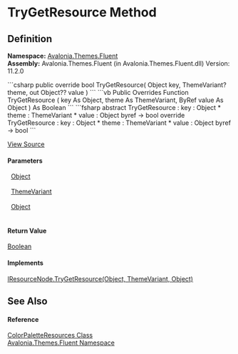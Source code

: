 # TryGetResource Method




## Definition
**Namespace:** <a href="N_Avalonia_Themes_Fluent">Avalonia.Themes.Fluent</a>  
**Assembly:** Avalonia.Themes.Fluent (in Avalonia.Themes.Fluent.dll) Version: 11.2.0

<Tabs groupId="api-code-preview">
<TabItem value="csharp" label="C#">
```csharp
public override bool TryGetResource(
	Object key,
	ThemeVariant? theme,
	out Object?? value
)
```
</TabItem>
<TabItem value="vb" label="VB">
```vb
Public Overrides Function TryGetResource ( 
	key As Object,
	theme As ThemeVariant,
	<OutAttribute> ByRef value As Object
) As Boolean
```
</TabItem>
<TabItem value="fsharp" label="F#">
```fsharp
abstract TryGetResource : 
        key : Object * 
        theme : ThemeVariant * 
        value : Object byref -> bool 
override TryGetResource : 
        key : Object * 
        theme : ThemeVariant * 
        value : Object byref -> bool 
```
</TabItem>
</Tabs>



<a href="https://github.com/AvaloniaUI/Avalonia/tree/master/src/Avalonia.Themes.Fluent/ColorPaletteResources.cs#L25" title="View the source code">View Source</a>



#### Parameters
<dl><dt>  <a href="https://learn.microsoft.com/dotnet/api/system.object" target="_blank" rel="noopener noreferrer">Object</a></dt><dd> </dd><dt>  <a href="T_Avalonia_Styling_ThemeVariant">ThemeVariant</a></dt><dd> </dd><dt>  <a href="https://learn.microsoft.com/dotnet/api/system.object" target="_blank" rel="noopener noreferrer">Object</a></dt><dd> </dd></dl>

#### Return Value
<a href="https://learn.microsoft.com/dotnet/api/system.boolean" target="_blank" rel="noopener noreferrer">Boolean</a>

#### Implements
<a href="M_Avalonia_Controls_IResourceNode_TryGetResource">IResourceNode.TryGetResource(Object, ThemeVariant, Object)</a>  


## See Also


#### Reference
<a href="T_Avalonia_Themes_Fluent_ColorPaletteResources">ColorPaletteResources Class</a>  
<a href="N_Avalonia_Themes_Fluent">Avalonia.Themes.Fluent Namespace</a>  

